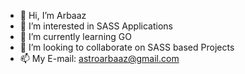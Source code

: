 - 👋 Hi, I’m Arbaaz
- 👀 I’m interested in SASS Applications
- 🌱 I’m currently learning GO
- 💞️ I’m looking to collaborate on SASS based Projects
- 📫 My E-mail: astroarbaaz@gmail.com

<!---
AstroArbaaz/AstroArbaaz is a ✨ special ✨ repository because its `README.md` (this file) appears on your GitHub profile.
You can click the Preview link to take a look at your changes.
--->

